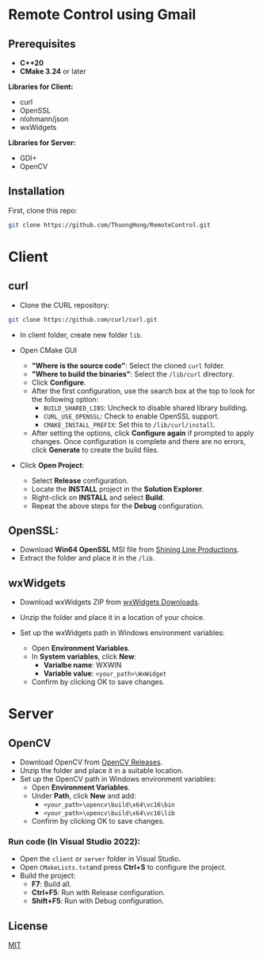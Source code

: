 # Remote Control using Gmail

## Prerequisites
* **C++20**
* **CMake 3.24** or later

**Libraries for Client:**
* curl
* OpenSSL
* nlohmann/json
* wxWidgets

**Libraries for Server:**
* GDI+
* OpenCV

## Installation
First, clone this repo:
```bash 
git clone https://github.com/ThuongHong/RemoteControl.git
```
# Client
## curl
* Clone the CURL repository:
```bash
git clone https://github.com/curl/curl.git 
``` 
* In client folder, create new folder `lib`.
* Open CMake GUI
    * **"Where is the source code"**: Select the cloned ```curl``` folder.
    * **"Where to build the binaries"**: Select the ```/lib/curl``` dỉrectory.
    * Click **Configure**.
    * After the first configuration, use the search box at the top to look for the following option:
        * ```BUILD_SHARED_LIBS```: Uncheck to disable shared library building.
        * `CURL_USE_OPENSSL`: Check to enable OpenSSL support.
        * `CMAKE_INSTALL_PREFIX`: Set this to `/lib/curl/install`.
    * After setting the options, click **Configure again** if prompted to apply changes. Once configuration is complete and there are no errors, click **Generate** to create the build files.

* Click **Open Project**:
    * Select **Release** configuration.
    * Locate the **INSTALL** project in the **Solution Explorer**.
    * Right-click on **INSTALL** and select **Build**.
    * Repeat the above steps for the **Debug** configuration.

## OpenSSL:
* Download **Win64 OpenSSL** MSI file from [Shining Line Productions](https://slproweb.com/products/Win32OpenSSL.html).
* Extract the folder and place it in the `/lib`.

## wxWidgets
* Download wxWidgets ZIP from [wxWidgets Downloads](https://www.wxwidgets.org/downloads/).


* Unzip the folder and place it in a location of your choice.
* Set up the wxWidgets path in Windows environment variables:
    * Open **Environment Variables**.
    * In **System variables**, click **New**:
        * **Varialbe name**: WXWIN
        * **Variable value**: ```<your_path>\WxWidget```
    * Confirm by clicking OK to save changes.

# Server
## OpenCV
* Download OpenCV from [OpenCV Releases](https://opencv.org/releases/).
* Unzip the folder and place it in a suitable location.
* Set up the OpenCV path in Windows environment variables:
    * Open **Environment Variables**.
    * Under **Path**, click **New** and add:
        * ```<your_path>\opencv\build\x64\vc16\bin```
        * ```<your_path>\opencv\build\x64\vc16\lib```
    * Confirm by clicking OK to save changes.

### Run code (In Visual Studio 2022):
* Open the ```client``` or ```server``` folder in Visual Studio.
* Open ```CMakeLists.txt```and press **Ctrl+S** to configure the project.
* Build the project:
    * **F7**: Build all.
    * **Ctrl+F5**: Run with Release configuration.
    * **Shift+F5**: Run with Debug configuration.


## License

[MIT](https://choosealicense.com/licenses/mit/)
